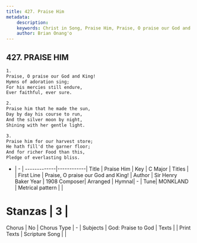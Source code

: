 ```yaml
---
title: 427. Praise Him
metadata:
    description: 
    keywords: Christ in Song, Praise Him, Praise, O praise our God and King!, 
    author: Brian Onang'o
---
```



## 427. PRAISE HIM

```txt
1.
Praise, O praise our God and King!
Hymns of adoration sing;
For his mercies still endure,
Ever faithful, ever sure.

2.
Praise him that he made the sun,
Day by day his course to run,
And the silver moon by night,
Shining with her gentle light.

3.
Praise him for our harvest store;
He hath fill'd the garner floor;
And for richer Food than this,
Pledge of everlasting bliss.
```

- |   -  |
-------------|------------|
Title | Praise Him |
Key | C Major |
Titles |  |
First Line | Praise, O praise our God and King! |
Author | Sir Henry Baker
Year | 1908
Composer| Arranged |
Hymnal|  - |
Tune| MONKLAND |
Metrical pattern | |
# Stanzas | 3 |
Chorus | No |
Chorus Type | - |
Subjects | God: Praise to God |
Texts |  |
Print Texts | 
Scripture Song |  |
  
